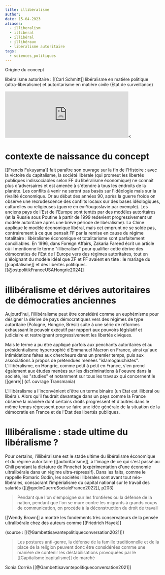 ```yaml
---
title: illibéralisme
author: 
date: 15-04-2023
aliases:
  - illiberalism
  - illiberal
  - illibéral
  - illibéraux
  - libéralisme autoritaire
tags:
  - sciences_politiques
---
```

Origine du concept 

libéralisme autoritaire : [[Carl Schmitt]]
libéralisme en matière politique (ultra-libéralisme) et autoritarisme en matière civile (Etat de surveillance) 

<iframe src="https://mamot.fr/@oliviertesquet/111614137844578741/embed" class="mastodon-embed" style="max-width: 100%; border: 0" width="400" allowfullscreen="allowfullscreen"></iframe><

# contexte de naissance du concept

[[Francis Fukuyama]] fait paraître son ouvrage sur la fin de l'Histoire : avec la victoire du capitalisme, la société libérale (qui promeut les libertés publiques indissociables selon FF du libéralisme économique) ne connaît plus d'adversaires et est amenée à s'étendre à tous les endroits de la planète. Les conflits à venir ne seront pas basés sur l'idéologie mais sur la rivalité économique. 
Or au début des années 90, après la guerre froide on observe une recrudescence des conflits locaux sur des bases idéologiques, culturelles ou religieuses (guerre en ex-Yougoslavie par exemple). Les anciens pays de l'Est de l'Europe sont tentés par des modèles autoritaires (et la Russie sous Poutine à partir de 1999 redevient progressivement un modèle autoritaire après une brève période de libéralisme). La Chine applique le modèle économique libéral, mais cet emprunt ne se solde pas, contrairement à ce que pensait FF par la remise en cause du régime totalitaire : libéralisme économique et totalitarisme sont parfaitement conciliables. 
En 1996, dans Foreign Affairs, Zakaria Fareed écrit un article où il mentionne le terme "illiberalism" pour qualifier cette dérive des démocraties de l'Est de l'Europe vers des régimes autoritaires, tout en s'éloignant du modèle idéal que ZF et FF avaient en tête : le mariage du [[capitalisme]] et des libertés politiques. [[@ostpolitikFranceUSAHongrie2024]]



# illibéralisme et dérives autoritaires de démocraties anciennes

Aujourd'hui, l'illibéralisme peut être considéré comme un euphémisme pour désigner la dérive de pays démocratiques vers des régimes de type autoritaire (Pologne, Hongrie, Brésil) suite à une série de réformes exhaussant le pouvoir exécutif par rapport aux pouvoirs législatif et judiciaire et restreignant progressivement les libertés civiques.

Mais le terme a pu être appliqué parfois aux penchants autoritaires et au présidentialisme hypertrophié d'Emmanuel Macron en France, ainsi qu'aux intimidations faites aux chercheurs dans un premier temps, puis aux associations à propos de prétendues menées "islamogauchistes". L'illibéralisme, en Hongrie, comme petit à petit en France, s'en prend également aux études menées sur les discriminations à l'oeuvre dans la société, les "studies" et notamment sur tous les travaux qui concernent le [[genre]] (cf. ouvrage Transmania)

L'illibéralisme a l'inconvénient d'être un terme binaire (un Etat est illibéral ou libéral). Alors qu'il faudrait davantage dans un pays comme la France observe la manière dont certains droits progressent et d'autres dans le même temps régressent pour se faire une idée générale de la situation de la démocratie en France et de l'Etat des libertés publiques. 

# Illibéralisme : stade ultime du libéralisme ?

Pour certains, l'illibéralisme est le stade ultime du libéralisme économique et du régime autoritaire ([[autoritarisme]], à l'image de ce qui s'est passé au Chili pendant la dictature de Pinochet (expérimentation d'une économie ultralibérale dans un régime ultra-répressif). 
Dans les faits, comme le rappelle Romaric Godin, les sociétés illibérales sont avant tout néo-libérales, consacrant l'impérialisme du capital national sur le travail des salariés ([[@godinGuerreSocialeFrance2022]], p203)

>Pendant que l'on s'empoigne sur les frontières ou la défense de la nation, pendant que l'on se mure contre les migrants à grands coups de communication, on procède à la déconstruction du droit de travail

[[Wendy Brown]] a montré les fondements très conservateurs de la pensée ultralibérale chez des auteurs comme [[Friedrich Hayek]]

(source : [[@Gambettisavantepolitiqueconversation2021]])
>Les postures anti-genre, la défense de la famille traditionnelle et de la place de la religion peuvent donc être considérées comme une manière de contenir les déstabilisations provoquées par le [[Capitalisme|capitalisme]] de marché 

Sonia Corrêa [[@Gambettisavantepolitiqueconversation2021]]



